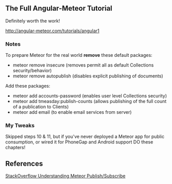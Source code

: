 ## The Full Angular-Meteor Tutorial

Definitely worth the work!

http://angular-meteor.com/tutorials/angular1

### Notes

To prepare Meteor for the real world **remove** these default packages:
* meteor remove insecure (removes permit all as default Collections security/behavior)
* meteor remove autopublish (disables explicit publishing of documents)

Add these packages:
* meteor add accounts-password (enables user level Collections security)
* meteor add tmeasday:publish-counts (allows publishing of the full count of a publication to Clients)
* meteor add email (to enable email services from server)

### My Tweaks

Skipped steps 10 & 11, but if you've never deployed a Meteor app for public consumption, or wired it for PhoneGap and Android support DO these chapters!

References
----------

[StackOverflow Understanding Meteor Publish/Subscribe](https://stackoverflow.com/questions/19826804/understanding-meteor-publish-subscribe/21853298#21853298)